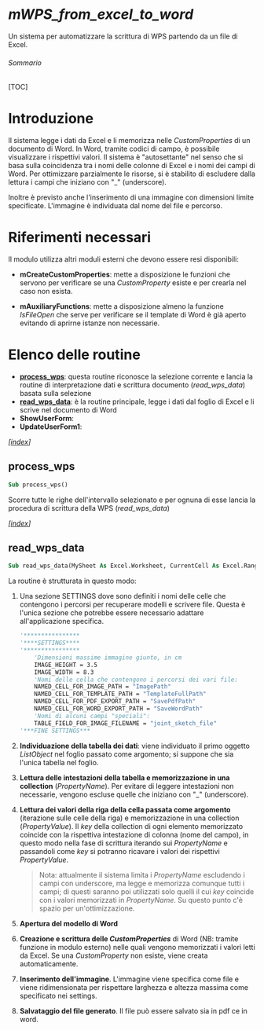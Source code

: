 # *mWPS_from_excel_to_word*

Un sistema per automatizzare la scrittura di WPS partendo da un file di Excel.

###### Sommario

[TOC]

# Introduzione

Il sistema legge i dati da Excel e li memorizza nelle *CustomProperties* di un documento di Word. In Word, tramite codici di campo, è possibile visualizzare i rispettivi valori. Il sistema è "autosettante" nel senso che si basa sulla coincidenza tra i nomi delle colonne di Excel e i nomi dei campi di Word. Per ottimizzare parzialmente le risorse, si è stabilito di escludere dalla lettura i campi che iniziano con "_" (underscore).

Inoltre è previsto anche l'inserimento di una immagine con dimensioni limite specificate. L'immagine è individuata dal nome del file e percorso.

# Riferimenti necessari

Il modulo utilizza altri moduli esterni che devono essere resi disponibili:

* **mCreateCustomProperties**:  mette a disposizione le funzioni che servono per verificare se una *CustomProperty* esiste e per crearla nel caso non esista.

* **mAuxiliaryFunctions**: mette a disposizione almeno la funzione *IsFileOpen* che serve per verificare se il template di Word è già aperto evitando di aprirne istanze non necessarie.  

  

# Elenco delle routine

* [**process_wps**](#process_wps): questa routine riconosce la selezione corrente e lancia la routine di interpretazione dati e scrittura documento (*read_wps_data*) basata sulla selezione
* [**read_wps_data**](#read_wps_data): è la routine principale, legge i dati dal foglio di Excel e li scrive nel documento di Word 
* **ShowUserForm**:
* **UpdateUserForm1**:

*[[index](#sommario)]*

## process_wps

```vb
Sub process_wps()
```

Scorre tutte le righe dell'intervallo selezionato e per ognuna di esse lancia la procedura di scrittura della WPS (*read_wps_data*)

*[[index](#sommario)]*

## read_wps_data

```vb
Sub read_wps_data(MySheet As Excel.Worksheet, CurrentCell As Excel.Range, AutomaticSave As Boolean)
```

La routine è strutturata in questo modo:

1) Una sezione SETTINGS dove sono definiti i nomi delle celle che contengono i percorsi per recuperare modelli e scrivere file. Questa è l'unica sezione che potrebbe essere necessario adattare all'applicazione specifica.

   ```vb
   '****************
   '****SETTINGS****
   '****************
       'Dimensioni massime immagine giunto, in cm
       IMAGE_HEIGHT = 3.5
       IMAGE_WIDTH = 8.3
       'Nomi delle cella che contengono i percorsi dei vari file:
       NAMED_CELL_FOR_IMAGE_PATH = "ImagePath"
       NAMED_CELL_FOR_TEMPLATE_PATH = "TemplateFullPath"
       NAMED_CELL_FOR_PDF_EXPORT_PATH = "SavePdfPath"
       NAMED_CELL_FOR_WORD_EXPORT_PATH = "SaveWordPath"
       'Nomi di alcuni campi "speciali":
       TABLE_FIELD_FOR_IMAGE_FILENAME = "joint_sketch_file"
   '***FINE SETTINGS***
   ```

   

2) **Individuazione della tabella dei dati**: viene individuato il primo oggetto *ListObject* nel foglio passato come argomento; si suppone che sia l'unica tabella nel foglio.

3) **Lettura delle intestazioni della tabella e memorizzazione in una collection** (*PropertyName*). Per evitare di leggere intestazioni non necessarie, vengono escluse quelle che iniziano con "_" (underscore).

4) **Lettura dei valori della riga della cella passata come argomento** (iterazione sulle celle della riga) e memorizzazione in una collection (*PropertyValue*). Il *key* della collection di ogni elemento memorizzato coincide con la rispettiva intestazione di colonna (nome del campo), in questo modo nella fase di scrittura iterando sui *PropertyName* e passandoli come *key* si potranno ricavare i valori dei rispettivi *PropertyValue*.

   > Nota: attualmente il sistema limita i *PropertyName* escludendo i campi con underscore, ma legge e memorizza comunque tutti i campi; di questi saranno poi utilizzati solo quelli il cui *key* coincide con i valori memorizzati in *PropertyName*. Su questo punto c'è spazio per un'ottimizzazione.

5) **Apertura del modello di Word**

6) **Creazione e scrittura delle *CustomProperties*** di Word (NB: tramite funzione in modulo esterno) nelle quali vengono memorizzati i valori letti da Excel. Se una *CustomProperty* non esiste, viene creata automaticamente.

7) **Inserimento dell'immagine**. L'immagine viene specifica come file e viene ridimensionata per rispettare larghezza e altezza massima come specificato nei settings.

8) **Salvataggio del file generato**. Il file può essere salvato sia in pdf ce in word.



